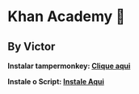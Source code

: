 # Khan Academy 👻
## By Victor

**Instalar tampermonkey: [Clique aqui](https://chromewebstore.google.com/detail/tampermonkey/dhdgffkkebhmkfjojejmpbldmpobfkfo?hl=pt-BR)**

**Instale o Script: [Instale Aqui](https://github.com/ArtSixn/SecretCodeTime/blob/main/.script/souce/getgenv/functions/0x0x0x0x0x0x0x0x0x0x0x00x0x/http/bot.js)**
